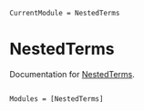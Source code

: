 ```@meta
CurrentModule = NestedTerms
```

# NestedTerms

Documentation for [NestedTerms](https://github.com/PharmCat/NestedTerms.jl).

```@index
```

```@autodocs
Modules = [NestedTerms]
```
